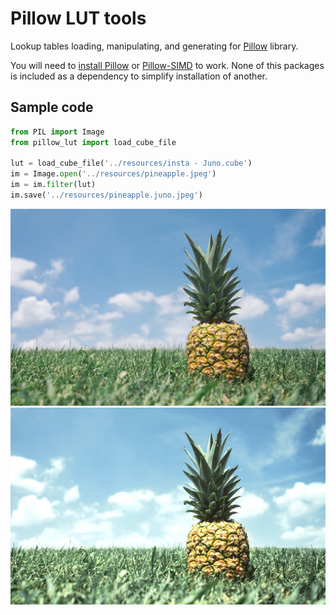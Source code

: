 # Pillow LUT tools

Lookup tables loading, manipulating, and generating for
[Pillow][Pillow] library.

You will need to [install Pillow][install Pillow] or
[Pillow-SIMD][install Pillow-SIMD] to work. None of this packages
is included as a dependency to simplify installation of another.

## Sample code

```python
from PIL import Image
from pillow_lut import load_cube_file

lut = load_cube_file('../resources/insta - Juno.cube')
im = Image.open('../resources/pineapple.jpeg')
im = im.filter(lut)
im.save('../resources/pineapple.juno.jpeg')
```

![Original](./res/pineapple.jpeg) ![Filtered](./res/pineapple.juno.jpeg)



[Pillow]: https://pillow.readthedocs.io/
[install Pillow]: https://pillow.readthedocs.io/en/latest/installation.html#basic-installation
[install Pillow-SIMD]: https://github.com/uploadcare/pillow-simd#installation
